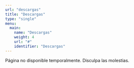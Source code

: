 ```yaml
---
url: "descargas"
title: "Descargas"
type: "single"
menu:
  main:
    name: "Descargas"
    weight: 4
    url: "#"
    identifier: "Descargas"
---
```

Página no disponible temporalmente. Disculpa las molestias.
